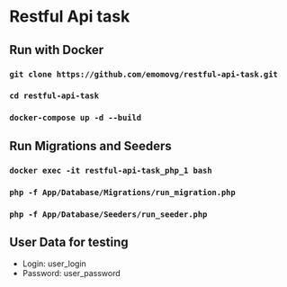 # Restful Api task

## Run with Docker

### `git clone https://github.com/emomovg/restful-api-task.git`
### `cd restful-api-task`
### `docker-compose up -d --build`

## Run Migrations and Seeders

### `docker exec -it restful-api-task_php_1 bash`
### `php -f App/Database/Migrations/run_migration.php`
### `php -f App/Database/Seeders/run_seeder.php`

## User Data for testing

* Login: user_login
* Password: user_password
